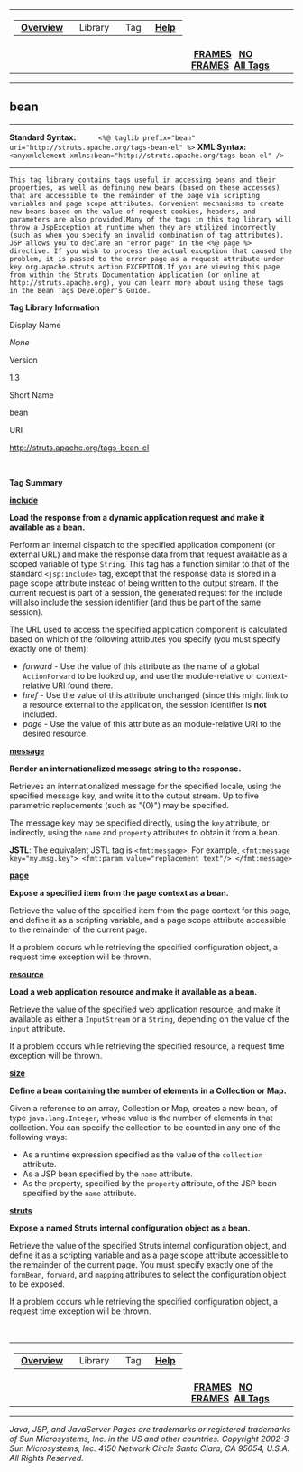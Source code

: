 <span id="navbar_top"></span>

<table>
<colgroup>
<col width="50%" />
<col width="50%" />
</colgroup>
<tbody>
<tr class="odd">
<td align="left"><span id="navbar_top_firstrow"></span>
<table>
<tbody>
<tr class="odd">
<td align="left"> <a href="../overview-summary.html.md"><strong>Overview</strong></a> </td>
<td align="left">  Library  </td>
<td align="left"> Tag </td>
<td align="left"> <a href="../help-doc.html.md"><strong>Help</strong></a> </td>
</tr>
</tbody>
</table></td>
<td align="left"></td>
</tr>
<tr class="even">
<td align="left"></td>
<td align="left"> <a href="../index.html.md"><strong>FRAMES</strong></a>   <a href="tld-summary.html"><strong>NO FRAMES</strong></a> 
<a href="../alltags-noframe.html.md"><strong>All Tags</strong></a></td>
</tr>
</tbody>
</table>

------------------------------------------------------------------------

bean
----

------------------------------------------------------------------------

**Standard Syntax:**
 `     <%@ taglib prefix="bean" uri="http://struts.apache.org/tags-bean-el" %>`
 **XML Syntax:**
 `     <anyxmlelement xmlns:bean="http://struts.apache.org/tags-bean-el" />`

------------------------------------------------------------------------

    This tag library contains tags useful in accessing beans and their properties, as well as defining new beans (based on these accesses) that are accessible to the remainder of the page via scripting variables and page scope attributes. Convenient mechanisms to create new beans based on the value of request cookies, headers, and parameters are also provided.Many of the tags in this tag library will throw a JspException at runtime when they are utilized incorrectly (such as when you specify an invalid combination of tag attributes). JSP allows you to declare an "error page" in the <%@ page %> directive. If you wish to process the actual exception that caused the problem, it is passed to the error page as a request attribute under key org.apache.struts.action.EXCEPTION.If you are viewing this page from within the Struts Documentation Application (or online at http://struts.apache.org), you can learn more about using these tags in the Bean Tags Developer's Guide.

**Tag Library Information**

Display Name

*None*

Version

1.3

Short Name

bean

URI

http://struts.apache.org/tags-bean-el

 

**Tag Summary**

**[include](include.html.md)**

**Load the response from a dynamic application request and make it available as a bean.**

Perform an internal dispatch to the specified application component (or external URL) and make the response data from that request available as a scoped variable of type `String`. This tag has a function similar to that of the standard `<jsp:include>` tag, except that the response data is stored in a page scope attribute instead of being written to the output stream. If the current request is part of a session, the generated request for the include will also include the session identifier (and thus be part of the same session).

The URL used to access the specified application component is calculated based on which of the following attributes you specify (you must specify exactly one of them):

-   *forward* - Use the value of this attribute as the name of a global `ActionForward` to be looked up, and use the module-relative or context-relative URI found there.
-   *href* - Use the value of this attribute unchanged (since this might link to a resource external to the application, the session identifier is **not** included.
-   *page* - Use the value of this attribute as an module-relative URI to the desired resource.

**[message](message.html.md)**

**Render an internationalized message string to the response.**

Retrieves an internationalized message for the specified locale, using the specified message key, and write it to the output stream. Up to five parametric replacements (such as "{0}") may be specified.

The message key may be specified directly, using the `key` attribute, or indirectly, using the `name` and `property` attributes to obtain it from a bean.

**JSTL**: The equivalent JSTL tag is `<fmt:message>`. For example,
 `<fmt:message key="my.msg.key"> <fmt:param value="replacement text"/> </fmt:message>`

**[page](page.html.md)**

**Expose a specified item from the page context as a bean.**

Retrieve the value of the specified item from the page context for this page, and define it as a scripting variable, and a page scope attribute accessible to the remainder of the current page.

If a problem occurs while retrieving the specified configuration object, a request time exception will be thrown.

**[resource](resource.html.md)**

**Load a web application resource and make it available as a bean.**

Retrieve the value of the specified web application resource, and make it available as either a `InputStream` or a `String`, depending on the value of the `input` attribute.

If a problem occurs while retrieving the specified resource, a request time exception will be thrown.

**[size](size.html.md)**

**Define a bean containing the number of elements in a Collection or Map.**

Given a reference to an array, Collection or Map, creates a new bean, of type `java.lang.Integer`, whose value is the number of elements in that collection. You can specify the collection to be counted in any one of the following ways:

-   As a runtime expression specified as the value of the `collection` attribute.
-   As a JSP bean specified by the `name` attribute.
-   As the property, specified by the `property` attribute, of the JSP bean specified by the `name` attribute.

**[struts](struts.html.md)**

**Expose a named Struts internal configuration object as a bean.**

Retrieve the value of the specified Struts internal configuration object, and define it as a scripting variable and as a page scope attribute accessible to the remainder of the current page. You must specify exactly one of the `formBean`, `forward`, and `mapping` attributes to select the configuration object to be exposed.

If a problem occurs while retrieving the specified configuration object, a request time exception will be thrown.

  <span id="navbar_bottom"></span>

<table>
<colgroup>
<col width="50%" />
<col width="50%" />
</colgroup>
<tbody>
<tr class="odd">
<td align="left"><span id="navbar_bottom_firstrow"></span>
<table>
<tbody>
<tr class="odd">
<td align="left"> <a href="../overview-summary.html.md"><strong>Overview</strong></a> </td>
<td align="left">  Library  </td>
<td align="left"> Tag </td>
<td align="left"> <a href="../help-doc.html.md"><strong>Help</strong></a> </td>
</tr>
</tbody>
</table></td>
<td align="left"></td>
</tr>
<tr class="even">
<td align="left"></td>
<td align="left"> <a href="../index.html.md"><strong>FRAMES</strong></a>   <a href="tld-summary.html"><strong>NO FRAMES</strong></a> 
<a href="../alltags-noframe.html.md"><strong>All Tags</strong></a></td>
</tr>
</tbody>
</table>

------------------------------------------------------------------------

*Java, JSP, and JavaServer Pages are trademarks or registered trademarks of Sun Microsystems, Inc. in the US and other countries. Copyright 2002-3 Sun Microsystems, Inc. 4150 Network Circle Santa Clara, CA 95054, U.S.A. All Rights Reserved.*

